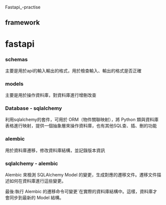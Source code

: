 Fastapi_-practise


## framework

# fastapi

### schemas

主要是用於api的輸入輸出的格式，用於檢查輸入、輸出的格式是否正確

### models

主要是用於操作資料庫，對資料庫進行增刪改查

### Database - sqlalchemy

利用sqlalchemy的套件，可用於 ORM（物件關聯映射），將 Python 類與資料庫表格進行映射，提供一個抽象層來操作資料庫，也有其他SQL查、插、刪的功能

### alembic

用於資料庫遷移，修改資料庫結構，並記錄版本資訊

### sqlalchemy - alembic

Alembic 來檢測 SQLAlchemy Model 的變更，生成對應的遷移文件。遷移文件描述如何在資料庫進行這些變更。

最後:執行 Alembic 的遷移命令可變更ˋ在實際的資料庫結構中。這樣，資料庫才會同步到最新的 Model 結構。
